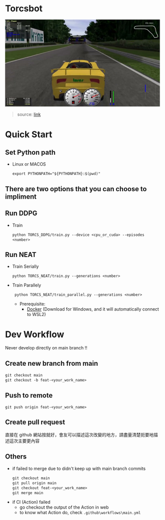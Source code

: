 # Torcsbot
![image](docs/torcs.jpg)
> source: [link](https://www.google.com/url?sa=i&url=https%3A%2F%2Fwww.youtube.com%2Fwatch%3Fv%3DPi7JxyUahEA&psig=AOvVaw163wy4UUQz97_9Q6uF4Z1k&ust=1759185051155000&source=images&cd=vfe&opi=89978449&ved=0CBUQjRxqFwoTCLio0MTB_I8DFQAAAAAdAAAAABAV)

# Quick Start

## Set Python path
* Linux or MACOS
    ```sh=
    export PYTHONPATH="${PYTHONPATH}:$(pwd)"
    ```
## There are two options that you can choose to impliment
## Run DDPG
* Train
    ```sh=
    python TORCS_DDPG/train.py --device <cpu_or_cuda> --episodes <number>
    ```

## Run NEAT
* Train Serially
    ```sh=
    python TORCS_NEAT/train.py --generations <number>
    ```
* Train Parallely
    ```sh=
     python TORCS_NEAT/train_parallel.py --generations <number>
    ```
    * Prerequisite:
        * [Docker](https://www.docker.com/) (Download for Windows, and it will automatically connect to WSL2)

# Dev Workflow
Never develop directly on main branch !!

## Create new branch from main
```sh=
git checkout main
git checkout -b feat-<your_work_name>
```

## Push to remote
```sh=
git push origin feat-<your_work_name>
```

## Create pull request
直接在 github 網站按就好，會友可以描述這次改變的地方，請盡量清楚扼要地描述這次主要更內容

## Others
* if failed to merge due to didn't keep up with main branch commits
    ```sh=
    git checkout main
    git pull origin main
    git checkout feat-<your_work_name>
    git merge main
    ```
* if CI (Action) failed
    * go checkout the output of the Action in web
    * to know what Action do, check `.github\workflows\main.yml`